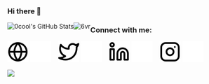 ### Hi there 👋

<!--
**0cool-design/0cool-design** is a ✨ _special_ ✨ repository because its `README.md` (this file) appears on your GitHub profile.

Here are some ideas to get you started:

- 🔭 I’m currently working on ...
- 🌱 I’m currently learning ...
- 👯 I’m looking to collaborate on ...
- 🤔 I’m looking for help with ...
- 💬 Ask me about ...
- 📫 How to reach me: ...
- 😄 Pronouns: ...
- ⚡ Fun fact: ...
-->
  <img align="left" alt="0cool's GitHub Stats" src="https://github-readme-stats.vercel.app/api?username=0cool-design&show_icons=true&hide_border=false&title_color=ff652f&icon_color=ff00ee&bg_color=09131B&text_color=ffffff&border_color=0c1a25" />
  <img align="left" src="https://github-readme-stats.vercel.app/api/top-langs?username=0cool-design&show_icons=true&theme=radical&hide_border=true&locale=en&layout=compact" alt="6vr" />

### Connect with me:

[![website](./img/globe-light.svg)](https://0cool-design.github.io/#gh-light-mode-only)
[![website](./img/globe-dark.svg)](https://0cool-design.github.io/#gh-dark-mode-only)
&nbsp;&nbsp;
[![website](./img/twitter-light.svg)](https://twitter.com/0_C0OL#gh-light-mode-only)
[![website](./img/twitter-dark.svg)](https://twitter.com/0_C0OL#gh-dark-mode-only)
&nbsp;&nbsp;
[![website](./img/linkedin-light.svg)](https://www.linkedin.com/in/0co0l-hamood-alsalmani#gh-light-mode-only)
[![website](./img/linkedin-dark.svg)](https://www.linkedin.com/in/0co0l-hamood-alsalmani#gh-dark-mode-only)
&nbsp;&nbsp;
[![website](./img/instagram-light.svg)](https://www.instagram.com/0_co0l#gh-light-mode-only)
[![website](./img/instagram-dark.svg)](https://www.instagram.com/0_co0l#gh-dark-mode-only)


<img border="0" src="https://wigle.net/bi/chvWMGljuyUKebKp+GCSxA.png">
